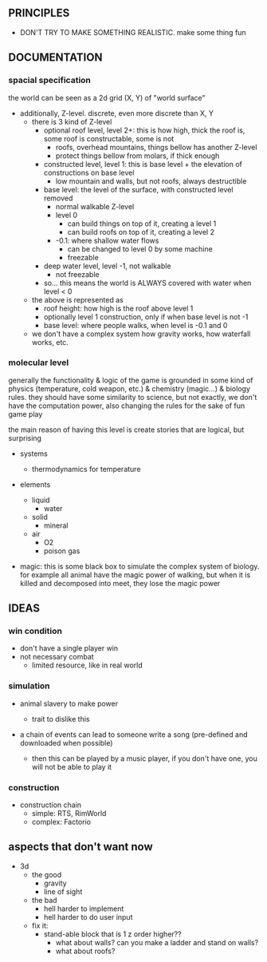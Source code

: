 





## PRINCIPLES
* DON'T TRY TO MAKE SOMETHING REALISTIC. make some thing fun


## DOCUMENTATION


### spacial specification

the world can be seen as a 2d grid (X, Y) of "world surface"

* additionally, Z-level. discrete, even more discrete than X, Y
    * there is 3 kind of Z-level
        * optional roof level, level 2+: this is how high, thick the roof is, some roof is constructable, some is not
            * roofs, overhead mountains, things bellow has another Z-level
            * protect things bellow from molars, if thick enough
        * constructed level, level 1: this is base level + the elevation of constructions on base level
            * low mountain and walls, but not roofs, always destructible
        * base level: the level of the surface, with constructed level removed
            * normal walkable Z-level
            * level 0
                * can build things on top of it, creating a level 1
                * can build roofs on top of it, creating a level 2
            * -0.1: where shallow water flows
                * can be changed to level 0 by some machine
                * freezable
        * deep water level, level -1, not walkable
            * not freezable
        * so... this means the world is ALWAYS covered with water when level < 0
    * the above is represented as
        * roof height: how high is the roof above level 1
        * optionally level 1 construction, only if when base level is not -1
        * base level: where people walks, when level is -0.1 and 0
    * we don't have a complex system how gravity works, how waterfall works, etc.

### molecular level

generally the functionality & logic of the game is grounded in some kind of physics (temperature, cold weapon, etc.) & chemistry (magic...) & biology rules. they should have some similarity to science, but not exactly, we don't have the computation power, also changing the rules for the sake of fun game play

the main reason of having this level is create stories that are logical, but surprising



* systems
    * thermodynamics for temperature

* elements
    * liquid
        * water
    * solid
        * mineral
    * air
        * O2
        * poison gas
        
* magic: this is some black box to simulate the complex system of biology. for example all animal have the magic power of walking, but when it is killed and decomposed into meet, they lose the magic power
    
    
## IDEAS

### win condition

* don't have a single player win
* not necessary combat
    * limited resource, like in real world

### simulation

* animal slavery to make power
    * trait to dislike this
    
* a chain of events can lead to someone write a song (pre-defined and downloaded when possible)
    * then this can be played by a music player, if you don't have one, you will not be able to play it

### construction

* construction chain
    * simple: RTS, RimWorld
    * complex: Factorio
    
## aspects that don't want now
* 3d
    * the good
        * gravity
        * line of sight
    * the bad
        * hell harder to implement
        * hell harder to do user input
    * fix it:
        * stand-able block that is 1 z order higher??
            * what about walls? can you make a ladder and stand on walls?
            * what about roofs?